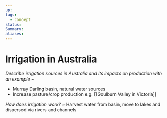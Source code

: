 ```yaml
---
up: 
tags:
  - concept
status: 
Summary:
aliases:
---
```

# Irrigation in Australia
*Describe irrigation sources in Australia and its impacts on production with an example*
~
- Murray Darling basin, natural water sources
- Increase pasture/crop production e.g. [[Goulburn Valley in Victoria]]

*How does irrigation work?*
~
Harvest water from basin, move to lakes and dispersed via rivers and channels
<!--SR:!2025-03-08,3,250-->